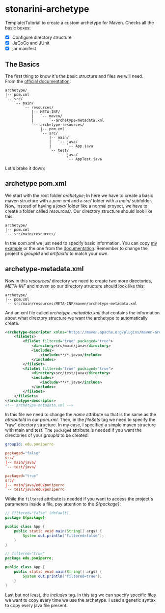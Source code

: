 # stonarini-archetype
Template/Tutorial to create a custom archetype for Maven. 
Checks all the basic boxes: 
 - [X] Configure directory structure
 - [X] JaCoCo and JUnit  
 - [X] jar manifest

## The Basics
The first thing to know it's the basic structure and files we will need.  
From the [official documentation](https://maven.apache.org/guides/mini/guide-creating-archetypes.html):
```
archetype/
|-- pom.xml
`-- src/
    `-- main/
        `-- resources/
            |-- META-INF/
            |   `-- maven/
            |       `--archetype-metadata.xml
            `-- archetype-resources/
                |-- pom.xml
                `-- src/
                    |-- main/
                    |   `-- java/
                    |       `-- App.java
                    `-- test/
                        `-- java/
                            `-- AppTest.java
```
Let's brake it down:  

## archetype pom.xml
We start with the root folder *archetype*; In here we have to create a basic maven structure with a *pom.xml* and a *src/* folder with a *main/* subfolder.  
Now, instead of having a *java/* folder like a normal proyect, we have to create a folder called *resources/*. Our directory structure should look like this:
```
archetype/
|-- pom.xml
`-- src/main/resources/
```
In the *pom.xml* we just need to specify basic information. You can copy [my example](pom.xml) or the one from the [documentation](https://maven.apache.org/guides/mini/guide-creating-archetypes.html). Remember to change the project's *groupId* and *artifactId* to match your own.

## archetype-metadata.xml
Now in this *resources/* directory we need to create two more directories, *META-INF* and *maven* so our directory structure should look like this:
```
archetype/
|-- pom.xml
`-- src/main/resources/META-INF/maven/archetype-metadata.xml
```
And an xml file called *archetype-metadata.xml* that contains the information about what directory structure we want the archetype to automatically create.  
```xml
<archetype-descriptor xmlns="https://maven.apache.org/plugins/maven-archetype-plugin/archetype-descriptor/1.1.0" xmlns:xsi="http://www.w3.org/2001/XMLSchema-instance" xsi:schemaLocation="https://maven.apache.org/plugins/maven-archetype-plugin/archetype-descriptor/1.1.0 https://maven.apache.org/xsd/archetype-descriptor-1.1.0.xsd" name="stonarini-archetype">
    <fileSets>
        <fileSet filtered="true" packaged="true">
            <directory>src/main/java</directory>
            <includes>
                <include>**/*.java</include>
            </includes>
        </fileSet>
        <fileSet filtered="true" packaged="true">
            <directory>src/test/java</directory>
            <includes>
                <include>**/*.java</include>
            </includes>
        </fileSet>
    </fileSets>
</archetype-descriptor>
<!-- archetype-metadata.xml -->
```
In this file we need to change the *name* attribute so that is the same as the *attributeId* in our *pom.xml*. Then, in the *fileSets* tag we need to specify the "raw" directory structure. In my case, I specified a simple maven structure with main and test. The ```packaged``` attribute is needed if you want the directories of your *groupId* to be created:
```yaml
groupId: edu.poniperro
```
```toml
packaged="false"
src/
|-- main/java/
`-- test/java/
```
```toml
packaged="true"
src/
|-- main/java/edu/poniperro
`-- test/java/edu/poniperro
```
While the ```filtered``` attribute is needed if you want to access the project's parameters inside a file, pay attention to the *${package}*:
```java
// filtered="false" (default)
package ${package};

public class App {
    public static void main(String[] args) {
        System.out.println("filtered=false");
    }
}
```
```java
// filtered="true"
package edu.poniperro;

public class App {
    public static void main(String[] args) {
        System.out.println("filtered=true");
    }
}
```
Last but not least, the *includes* tag. In this tag we can specify specific files we want to copy every time we use the archetype. I used a generic syntax to copy every java file present.